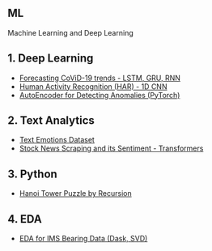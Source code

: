 ## ML
Machine Learning and Deep Learning 

## 1. Deep Learning
* [Forecasting CoViD-19 trends - LSTM, GRU, RNN](https://github.com/amdhiqal/ML/tree/main/Deep%20Learning/CoViD-19)
* [Human Activity Recognition (HAR) - 1D CNN](https://github.com/amdhiqal/ML/tree/main/Deep%20Learning/Human%20Activity%20Recognition%20(HAR))
* [AutoEncoder for Detecting Anomalies (PyTorch)](https://github.com/amdhiqal/ML/tree/main/Deep%20Learning/AutoEncoder%20for%20Detecting%20Anomalies%20(PyTorch))

## 2. Text Analytics
* [Text Emotions Dataset](https://github.com/amdhiqal/ML/tree/main/Text%20Analytics/Text%20Emotions%20Dataset)
* [Stock News Scraping and its Sentiment - Transformers](https://github.com/amdhiqal/ML/tree/main/Text%20Analytics/Stocks%20News%20Scraping%20and%20its%20Sentiment) 

## 3. Python
* [Hanoi Tower Puzzle by Recursion](https://github.com/amdhiqal/ML/blob/main/Python/1.%20Hanoi_Tower_Puzzle_(Recursion).ipynb)

## 4. EDA
* [EDA for IMS Bearing Data (Dask, SVD)](https://github.com/amdhiqal/ML/blob/main/EDA/1.%20EDA%20for%20IMS%20Bearing%20Data%20(Dask%2C%20SVD).ipynb)
